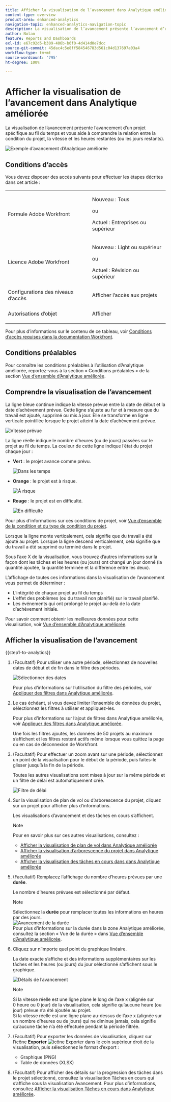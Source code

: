 ```yaml
---
title: Afficher la visualisation de l’avancement dans Analytique améliorée
content-type: overview
product-area: enhanced-analytics
navigation-topic: enhanced-analytics-navigation-topic
description: La visualisation de l’avancement présente l’avancement d’un projet spécifique au fil du temps et vous aide à comprendre la relation entre la condition du projet, la vitesse et les heures restantes (ou les jours restants).
author: Nolan
feature: Reports and Dashboards
exl-id: e67c92d5-b309-406b-b6f0-4d414d0e7dcc
source-git-commit: 45dac4c5e8ff584546783d561c04d137697a03a4
workflow-type: tm+mt
source-wordcount: '795'
ht-degree: 100%

---
```


# Afficher la visualisation de l’avancement dans Analytique améliorée

<!-- Audited: 12/2023 -->

La visualisation de l’avancement présente l’avancement d’un projet spécifique au fil du temps et vous aide à comprendre la relation entre la condition du projet, la vitesse et les heures restantes (ou les jours restants).

![Exemple d’avancement d’Analytique améliorée](assets/burndown120623.png)

## Conditions d’accès

Vous devez disposer des accès suivants pour effectuer les étapes décrites dans cet article :

<table style="table-layout:auto"> 
 <col> 
 <col> 
 <tbody> 
  <tr> 
   <td role="rowheader">Formule Adobe Workfront</td> 
   <td>
      <p>Nouveau : Tous</p>
      <p>ou</p>
      <p>Actuel : Entreprises ou supérieur</p></td>
  </tr> 
  <tr> 
   <td role="rowheader">Licence Adobe Workfront</td> 
   <td>
      <p>Nouveau : Light ou supérieur</p>
      <p>ou</p>
      <p>Actuel : Révision ou supérieur</p>
   </td> 
  </tr> 
  <tr> 
   <td role="rowheader">Configurations des niveaux d’accès</td> 
   <td> <p>Afficher l’accès aux projets</p> </td> 
  </tr> 
  <tr> 
   <td role="rowheader">Autorisations d’objet</td> 
   <td> <p>Afficher</p> </td>
  </tr> 
 </tbody> 
</table>

Pour plus d’informations sur le contenu de ce tableau, voir [Conditions d’accès requises dans la documentation Workfront](/help/quicksilver/administration-and-setup/add-users/access-levels-and-object-permissions/access-level-requirements-in-documentation.md).

## Conditions préalables

Pour connaître les conditions préalables à l’utilisation d’Analytique améliorée, reportez-vous à la section « Conditions préalables » de la section [Vue d’ensemble d’Analytique améliorée](../enhanced-analytics/enhanced-analytics-overview.md).

## Comprendre la visualisation de l’avancement

La ligne bleue continue indique la vitesse prévue entre la date de début et la date d’achèvement prévue. Cette ligne s’ajuste au fur et à mesure que du travail est ajouté, supprimé ou mis à jour. Elle se transforme en ligne verticale pointillée lorsque le projet atteint la date d’achèvement prévue.

![Vitesse prévue](assets/burndown-planned-line.png)

La ligne réelle indique le nombre d’heures (ou de jours) passées sur le projet au fil du temps. La couleur de cette ligne indique l’état du projet chaque jour :

* **Vert** : le projet avance comme prévu.

  ![Dans les temps](assets/burndown-green.png)

* **Orange** : le projet est à risque.

  ![À risque](assets/burndown-orange.png)

* **Rouge** : le projet est en difficulté.

  ![En difficulté](assets/burndown-red.png)

Pour plus d’informations sur ces conditions de projet, voir [Vue d’ensemble de la condition et du type de condition du projet](../manage-work/projects/manage-projects/project-condition-and-condition-type.md).

Lorsque la ligne monte verticalement, cela signifie que du travail a été ajouté au projet. Lorsque la ligne descend verticalement, cela signifie que du travail a été supprimé ou terminé dans le projet.

Sous l’axe X de la visualisation, vous trouvez d’autres informations sur la façon dont les tâches et les heures (ou jours) ont changé un jour donné (la quantité ajoutée, la quantité terminée et la différence entre les deux).

L’affichage de toutes ces informations dans la visualisation de l’avancement vous permet de déterminer :

* L’intégrité de chaque projet au fil du temps
* L’effet des problèmes (ou du travail non planifié) sur le travail planifié.
* Les événements qui ont prolongé le projet au-delà de la date d’achèvement initiale.

Pour savoir comment obtenir les meilleures données pour cette visualisation, voir [Vue d’ensemble d’Analytique améliorée](../enhanced-analytics/enhanced-analytics-overview.md).

## Afficher la visualisation de l’avancement

{{step1-to-analytics}}

1. (Facultatif) Pour utiliser une autre période, sélectionnez de nouvelles dates de début et de fin dans le filtre des périodes.

   ![Sélectionner des dates](assets/filters-select-date-range-350x344.png)

   Pour plus d’informations sur l’utilisation du filtre des périodes, voir [Appliquer des filtres dans Analytique améliorée](../enhanced-analytics/use-enhanced-analytics-filters.md).

1. Le cas échéant, si vous devez limiter l’ensemble de données du projet, sélectionnez les filtres à utiliser et appliquez-les.

   Pour plus d’informations sur l’ajout de filtres dans Analytique améliorée, voir [Appliquer des filtres dans Analytique améliorée](../enhanced-analytics/use-enhanced-analytics-filters.md).

   Une fois les filtres ajoutés, les données de 50 projets au maximum s’affichent et les filtres restent actifs même lorsque vous quittez la page ou en cas de déconnexion de Workfront.

1. (Facultatif) Pour effectuer un zoom avant sur une période, sélectionnez un point de la visualisation pour le début de la période, puis faites-le glisser jusqu’à la fin de la période.

   Toutes les autres visualisations sont mises à jour sur la même période et un filtre de délai est automatiquement créé.

   ![Filtre de délai](assets/timeframe-filter-350x220.png)

1. Sur la visualisation de plan de vol ou d’arborescence du projet, cliquez sur un projet pour afficher plus d’informations.

   Les visualisations d’avancement et des tâches en cours s’affichent.

   >[!NOTE]
   >
   >Pour en savoir plus sur ces autres visualisations, consultez :
   >
   >   * [Afficher la visualisation de plan de vol dans Analytique améliorée](../enhanced-analytics/flight-plan-overview.md)
   >   * [Afficher la visualisation d’arborescence du projet dans Analytique améliorée](../enhanced-analytics/project-treemap-overview.md)
   >   * [Afficher la visualisation des tâches en cours dans dans Analytique améliorée](../enhanced-analytics/tasks-in-flight-overview.md)
   >

1. (Facultatif) Remplacez l’affichage du nombre d’heures prévues par une **durée**.

   Le nombre d’heures prévues est sélectionné par défaut.

   >[!NOTE]
   >
   >Sélectionnez la **durée** pour remplacer toutes les informations en heures par des jours.\
   >![Avancement de la durée](assets/duration-burndown-350x112.png)\
   >Pour plus d’informations sur la durée dans la zone Analytique améliorée, consultez la section « Vue de la durée » dans [Vue d’ensemble d’Analytique améliorée](../enhanced-analytics/enhanced-analytics-overview.md#duration-view).

1. Cliquez sur n’importe quel point du graphique linéaire.

   La date exacte s’affiche et des informations supplémentaires sur les tâches et les heures (ou jours) du jour sélectionné s’affichent sous le graphique.

   ![Détails de l’avancement](assets/burndown-task-and-hour-changes-350x121.png)

   >[!NOTE]
   >
   >Si la vitesse réelle est une ligne plane le long de l’axe x (alignée sur 0 heure ou 0 jour) de la visualisation, cela signifie qu’aucune heure (ou jour) prévue n’a été ajoutée au projet.\
   >Si la vitesse réelle est une ligne plane au-dessus de l’axe x (alignée sur un nombre d’heures ou de jours) qui ne diminue jamais, cela signifie qu’aucune tâche n’a été effectuée pendant la période filtrée.

1. (Facultatif) Pour exporter les données de visualisation, cliquez sur l’icône **Exporter** ![icône Exporter](assets/export.png) dans le coin supérieur droit de la visualisation, puis sélectionnez le format d’export :

   * Graphique (PNG)
   * Table de données (XLSX)

1. (Facultatif) Pour afficher des détails sur la progression des tâches dans le projet sélectionné, consultez la visualisation Tâches en cours qui s’affiche sous la visualisation Avancement. Pour plus d’informations, consultez [Afficher la visualisation Tâches en cours dans Analytique améliorée](/help/quicksilver/enhanced-analytics/tasks-in-flight-overview.md).
